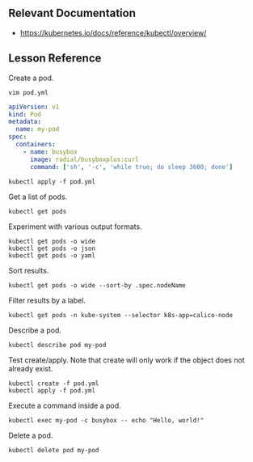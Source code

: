 ## Relevant Documentation
- https://kubernetes.io/docs/reference/kubectl/overview/
## Lesson Reference

 Create a pod.

```
vim pod.yml
```
```yaml
apiVersion: v1
kind: Pod
metadata:
  name: my-pod
spec:
  containers:
    - name: busybox
      image: radial/busyboxplus:curl
      command: ['sh', '-c', 'while true; do sleep 3600; done']
```
```
kubectl apply -f pod.yml
```

Get a list of pods.

```
kubectl get pods
```

Experiment with various output formats.

```
kubectl get pods -o wide
kubectl get pods -o json
kubectl get pods -o yaml
```

Sort results.

```
kubectl get pods -o wide --sort-by .spec.nodeName
```

Filter results by a label.

```
kubectl get pods -n kube-system --selector k8s-app=calico-node
```

Describe a pod.

```
kubectl describe pod my-pod
```

Test create/apply. Note that create will only work if the object does not already exist.

```
kubectl create -f pod.yml
kubectl apply -f pod.yml
```

Execute a command inside a pod.

```
kubectl exec my-pod -c busybox -- echo "Hello, world!"
```

Delete a pod.
```
kubectl delete pod my-pod
```
